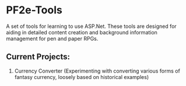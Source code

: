 <h1>PF2e-Tools</h1>
A set of tools for learning to use ASP.Net. These tools are designed for aiding in detailed content creation and background information management for pen and paper RPGs.

<h2>Current Projects:</h2>

<ol>
      <li>Currency Converter (Experimenting with converting various forms of fantasy currency, loosely based on historical examples)</li>
</ol>
